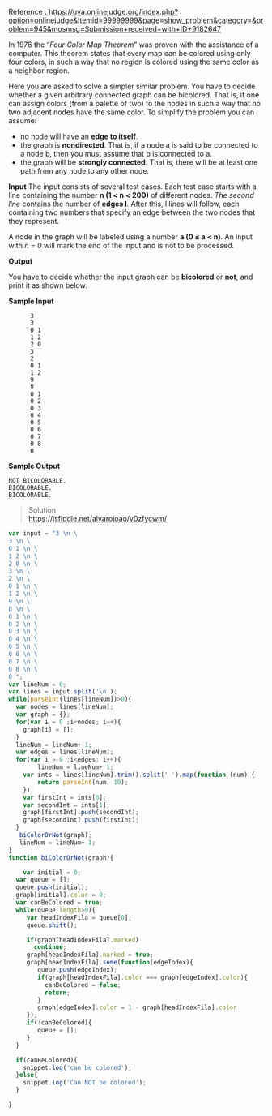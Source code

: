 
Reference : https://uva.onlinejudge.org/index.php?option=onlinejudge&Itemid=99999999&page=show_problem&category=&problem=945&mosmsg=Submission+received+with+ID+9182647

In 1976 the “*Four Color Map Theorem*” was proven with the assistance of a computer. This theorem states that every map can be colored using only four colors, in such a way that no region is colored using the same color as a neighbor region.

Here you are asked to solve a simpler similar problem. You have to decide whether a given arbitrary connected graph can be bicolored. That is, if one can assign colors (from a palette of two) to the nodes in such a way that no two adjacent nodes have the same color. To simplify the problem you can assume:

 - no node will have an **edge to itself**.
 - the graph is **nondirected**. That is, if a node a is said to be connected to a node b, then you must assume that b is connected to a.
 - the graph will be **strongly connected**. That is, there will be at least one path from any node to any other node.

**Input**
The input consists of several test cases. Each test case starts with a line containing the number **n (1 < n < 200)** of different nodes. 
*The second line* contains the number of **edges l**. After this, l lines will follow, each containing two numbers that specify an edge between the two nodes that they represent.

A node in the graph will be labeled using a number  **a (0 ≤ a < n)**.
An input with *n = 0* will mark the end of the input and is not to be processed.

**Output**

You have to decide whether the input graph can be **bicolored** or **not**, and print it as shown below.

**Sample Input**

```    
      3
      3
      0 1
      1 2
      2 0
      3
      2
      0 1
      1 2
      9
      8
      0 1
      0 2
      0 3
      0 4
      0 5
      0 6
      0 7
      0 8
      0
```
**Sample Output**

```
NOT BICOLORABLE.
BICOLORABLE.
BICOLORABLE.
```
> Solution  
> https://jsfiddle.net/alvarojoao/v0zfycwm/

```javascript
var input = "3 \n \
3 \n \
0 1 \n \
1 2 \n \
2 0 \n \
3 \n \
2 \n \
0 1 \n \
1 2 \n \
9 \n \
8 \n \
0 1 \n \
0 2 \n \
0 3 \n \
0 4 \n \
0 5 \n \
0 6 \n \
0 7 \n \
0 8 \n \
0 ";
var lineNum = 0;
var lines = input.split('\n');
while(parseInt(lines[lineNum])>0){
  var nodes = lines[lineNum];
  var graph = {};
  for(var i = 0 ;i<nodes; i++){
    graph[i] = [];
  }
  lineNum = lineNum+ 1;
  var edges = lines[lineNum];
  for(var i = 0 ;i<edges; i++){
        lineNum = lineNum+ 1;
    var ints = lines[lineNum].trim().split(' ').map(function (num) {
        return parseInt(num, 10);
    });
    var firstInt = ints[0];
    var secondInt = ints[1];
    graph[firstInt].push(secondInt);
    graph[secondInt].push(firstInt);
  }
   biColorOrNot(graph);
   lineNum = lineNum+ 1;
}
function biColorOrNot(graph){

    var initial = 0;
  var queue = [];
  queue.push(initial);
  graph[initial].color = 0;
  var canBeColored = true;
  while(queue.length>0){
     var headIndexFila = queue[0];
     queue.shift();

     if(graph[headIndexFila].marked) 
       continue;
     graph[headIndexFila].marked = true;
     graph[headIndexFila].some(function(edgeIndex){
        queue.push(edgeIndex);
        if(graph[headIndexFila].color === graph[edgeIndex].color){
          canBeColored = false;
          return;
        }
        graph[edgeIndex].color = 1 - graph[headIndexFila].color
     });
     if(!canBeColored){
        queue = [];
     }
  }

  if(canBeColored){
    snippet.log('can be colored');
  }else{
    snippet.log('Can NOT be colored');
  }

}
```

